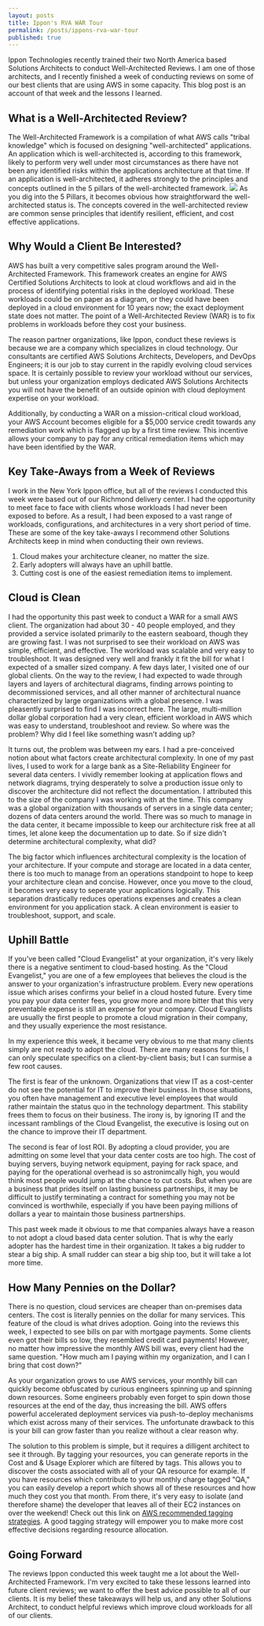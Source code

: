 ```yaml
---
layout: posts
title: Ippon's RVA WAR Tour
permalink: /posts/ippons-rva-war-tour
published: true
---
```


Ippon Technologies recently trained their two North America based Solutions Architects to conduct Well-Architected Reviews.  I am one of those architects, and I recently finished a week of conducting reviews on some of our best clients that are using AWS in some capacity.  This blog post is an account of that week and the lessons I learned.

## What is a Well-Architected Review?
The Well-Architected Framework is a compilation of what AWS calls "tribal knowledge" which is focused on designing "well-architected" applications.  An application which is well-architected is, according to this framework, likely to perform very well under most circumstances as there have not been any identified risks within the applications architecture at that time.  If an application is well-architected, it adheres strongly to the principles and concepts outlined in the 5 pillars of the well-architected framework.
![](https://volansys.com/wp-content/uploads/2019/03/VOLANSYS-Pillars-of-AWS-Well-Architected-new.png)
As you dig into the 5 Pillars, it becomes obvious how straightforward the well-architected status is.  The concepts covered in the well-architected review are common sense principles that identify resilient, efficient, and cost effective applications.

## Why Would a Client Be Interested?
AWS has built a very competitive sales program around the Well-Architected Framework.  This framework creates an engine for AWS Certified Solutions Architects to look at cloud workflows and aid in the process of identifying potential risks in the deployed workload.  These workloads could be on paper as a diagram, or they could have been deployed in a cloud environment for 10 years now; the exact deployment state does not matter.  The point of a Well-Architected Review (WAR) is to fix problems in workloads before they cost your business.

The reason partner organizations, like Ippon, conduct these reviews is because we are a company which specializes in cloud technology.  Our consultants are certified AWS Solutions Architects, Developers, and DevOps Engineers; it is our job to stay current in the rapidly evolving cloud services space.  It is certainly possible to review your workload without our services, but unless your organization employs dedicated AWS Solutions Architects you will not have the benefit of an outside opinion with cloud deployment expertise on your workload.

Additionally, by conducting a WAR on a mission-critical cloud workload, your AWS Account becomes eligible for a $5,000 service credit towards any remediation work which is flagged up by a first time review.  This incentive allows your company to pay for any critical remediation items which may have been identified by the WAR.

## Key Take-Aways from a Week of Reviews
I work in the New York Ippon office, but all of the reviews I conducted this week were based out of our Richmond delivery center.  I had the opportunity to meet face to face with clients whose workloads I had never been exposed to before.  As a result, I had been exposed to a vast range of workloads, configurations, and architectures in a very short period of time.  These are some of the key take-aways I recommend other Solutions Architects keep in mind when conducting their own reviews.
1. Cloud makes your architecture cleaner, no matter the size.
2. Early adopters will always have an uphill battle.
3. Cutting cost is one of the easiest remediation items to implement.

## Cloud is Clean
I had the opportunity this past week to conduct a WAR for a small AWS client.  The organization had about 30 - 40 people employed, and they provided a service isolated primarily to the eastern seaboard, though they are growing fast.  I was not surprised to see their workload on AWS was simple, efficient, and effective.  The workload was scalable and very easy to troubleshoot.  It was designed very well and frankly it fit the bill for what I expected of a smaller sized company.  A few days later, I visited one of our global clients.  On the way to the review, I had expected to wade through layers and layers of architectural diagrams, finding arrows pointing to decommissioned services, and all other manner of architectural nuance characterized by large organizations with a global presence.  I was pleasently surprised to find I was incorrect here.  The large, multi-million dollar global corporation had a very clean, efficient workload in AWS which was easy to understand, troubleshoot and review.  So where was the problem?  Why did I feel like something wasn't adding up?

It turns out, the problem was between my ears.  I had a pre-conceived notion about what factors create architectural complexity.  In one of my past lives, I used to work for a large bank as a Site-Reliability Engineer for several data centers.  I vividly remember looking at application flows and network diagrams, trying desperately to solve a production issue only to discover the architecture did not reflect the documentation.  I attributed this to the size of the company I was working with at the time.  This company was a global organization with thousands of servers in a single data center; dozens of data centers around the world.  There was so much to manage in the data center, it became impossible to keep our architecture risk free at all times, let alone keep the documentation up to date.  So if size didn't determine architectural complexity, what did?

The big factor which influences architectural complexity is the location of your architecture.  If your compute and storage are located in a data center, there is too much to manage from an operations standpoint to hope to keep your architecture clean and concise.  However, once you move to the cloud, it becomes very easy to seperate your applications logically.  This separation drastically reduces operations expenses and creates a clean environment for you application stack.  A clean environment is easier to troubleshoot, support, and scale.

## Uphill Battle
If you've been called "Cloud Evangelist" at your organization, it's very likely there is a negative sentiment to cloud-based hosting.  As the "Cloud Evangelist," you are one of a few employees that believes the cloud is the answer to your organization's infrastructure problem.  Every new operations issue which arises confirms your belief in a cloud hosted future.  Every time you pay your data center fees, you grow more and more bitter that this very preventable expense is still an expense for your company.  Cloud Evanglists are usually the first people to promote a cloud migration in their company, and they usually experience the most resistance.

In my experience this week, it became very obvious to me that many clients simply are not ready to adopt the cloud.  There are many reasons for this, I can only speculate specifics on a client-by-client basis; but I can surmise a few root causes.

The first is fear of the unknown.  Organizations that view IT as a cost-center do not see the potential for IT to improve their business.  In those situations, you often have management and executive level employees that would rather maintain the status quo in the technology department.  This stability frees them to focus on their business.  The irony is, by ignoring IT and the incessant ramblings of the Cloud Evangelist, the executive is losing out on the chance to improve their IT department.  

The second is fear of lost ROI.  By adopting a cloud provider, you are admitting on some level that your data center costs are too high.  The cost of buying servers, buying network equipment, paying for rack space, and paying for the operational overhead is so astronimcally high, you would think most people would jump at the chance to cut costs.  But when you are a business that prides itself on lasting business partnerships, it may be difficult to justify terminating a contract for something you may not be convinced is worthwhile, especially if you have been paying millions of dollars a year to maintain those business partnerships.

This past week made it obvious to me that companies always have a reason to not adopt a cloud based data center solution.  That is why the early adopter has the hardest time in their organization.  It takes a big rudder to stear a big ship.  A small rudder can stear a big ship too, but it will take a lot more time.

## How Many Pennies on the Dollar?
There is no question, cloud services are cheaper than on-premises data centers.  The cost is literally pennies on the dollar for many services.  This feature of the cloud is what drives adoption.  Going into the reviews this week, I expected to see bills on par with mortgage payments.  Some clients even got their bills so low, they resembled credit card payments!  However, no matter how impressive the monthly AWS bill was, every client had the same question.  "How much am I paying within my organization, and I can I bring that cost down?"

As your organization grows to use AWS services, your monthly bill can quickly become obfuscated by curious engineers spinning up and spinning down resources.  Some engineers probably even forget to spin down those resources at the end of the day, thus increasing the bill.  AWS offers powerful accelerated deployment services via push-to-deploy mechanisms which exist across many of their services.  The unfortunate drawback to this is your bill can grow faster than you realize without a clear reason why.

The solution to this problem is simple, but it requires a dilligent architect to see it through.  By tagging your resources, you can generate reports in the Cost and & Usage Explorer which are filtered by tags.  This allows you to discover the costs associated with all of your QA resource for example.  If you have resources which contribute to your monthly charge tagged "QA," you can easily develop a report which shows all of these resources and how much they cost you that month.  From there, it's very easy to isolate (and therefore shame) the developer that leaves all of their EC2 instances on over the weekend!  Check out this link on [AWS recommended tagging strategies](https://aws.amazon.com/answers/account-management/aws-tagging-strategies/).  A good tagging strategy will empower you to make more cost effective decisions regarding resource allocation.

## Going Forward
The reviews Ippon conducted this week taught me a lot about the Well-Architected Framework.  I'm very excited to take these lessons learned into future client reviews; we want to offer the best advice possible to all of our clients.  It is my belief these takeaways will help us, and any other Solutions Architect, to conduct helpful reviews which improve cloud workloads for all of our clients.
